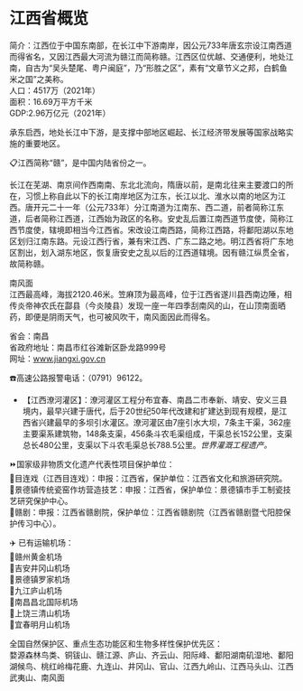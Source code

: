 # 江西省概览  
简介：江西位于中国东南部，在长江中下游南岸，因公元733年唐玄宗设江南西道而得省名，又因江西最大河流为赣江而简称赣。江西区位优越、交通便利，地处江南，自古为“吴头楚尾、粤户闽庭”，乃“形胜之区”，素有“文章节义之邦，白鹤鱼米之国”之美称。  
人口：4517万（2021年）  
面积：16.69万平方千米  
GDP:2.96万亿元（2021年）  

承东启西，地处长江中下游，是支撑中部地区崛起、长江经济带发展等国家战略实施的重要地区。  

📋江西简称“赣”，是中国内陆省份之一。  

长江在芜湖、南京间作西南南、东北北流向，隋唐以前，是南北往来主要渡口的所在，习惯上称自此以下的长江南岸地区为江东，长江以北、淮水以南的地区为江西。唐开元二十一年（公元733年）分江南道为江南东、西二道，前者简称江东道，后者简称江西道，江西始为政区的名称。安史乱后置江南西道节度使，简称江西节度使，辖境即相当今江西省。宋改设江南西路，简称江西路，将鄱阳湖以东地区划归江南东路。元设江西行省，兼有宋江西、广东二路之地。明江西省将广东地区割出，划入湖东地区，恢复唐安史之乱以后的江西道辖境。因有赣江纵贯全省，故简称赣。  

南风面  
江西最高峰，海拔2120.46米。笠麻顶为最高峰，位于江西省遂川县西南边陲，相传炎帝神农氏在酃县（今炎陵县）发现一座一年四季刮南风的山，在山顶南面晒药，即便是阴雨天气，也可被风吹干，南风面因此而得名。  

省会：南昌  
省政府地址：南昌市红谷滩新区卧龙路999号  
网址：<a href="http://www.jiangxi.gov.cn" target="_blank">www.jiangxi.gov.cn</a>  

☎️高速公路报警电话：（0791）96122。  

* 【江西潦河灌区】：潦河灌区工程分布宜春、南昌二市奉新、靖安、安义三县境内，最早兴建于唐代，后于20世纪50年代改建和扩建达到现有规模，是江西省兴建最早的多坝引水灌区。潦河灌区由7座引水大坝，7条主干渠，362座主要渠系建筑物，148条支渠，456条斗农毛渠组成，干渠总长152公里，支渠总长480公里，支渠以下斗农毛渠总长788.5公里。*世界灌溉工程遗产。*  

⏩国家级非物质文化遗产代表性项目保护单位：  
🔸目连戏（江西目连戏）：申报：江西省，保护单位：江西省文化和旅游研究院。  
🔸景德镇传统瓷窑作坊营造技艺：申报：江西省，保护单位：景德镇市手工制瓷技艺研究保护中心。  
🔸赣剧：申报：江西省赣剧院，保护单位：江西省赣剧院（江西省赣剧暨弋阳腔保护传习中心）。  

✈️ 已有运输机场：  
🔸赣州黄金机场  
🔸吉安井冈山机场  
🔸景德镇罗家机场  
🔸九江庐山机场  
🔸南昌昌北国际机场  
🔸上饶三清山机场  
🔸宜春明月山机场  

全国自然保护区、重点生态功能区和生物多样性保护优先区：  
婺源森林鸟类、铜钹山、赣江源、庐山、齐云山、阳际峰、鄱阳湖南矶湿地、鄱阳湖候鸟、桃红岭梅花鹿、九连山、井冈山、官山、江西九岭山、江西马头山、江西武夷山、南风面  
